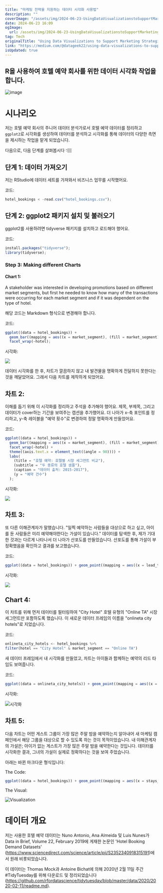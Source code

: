 ```yaml
---
title: "마케팅 전략을 지원하는 데이터 시각화 사용법"
description: ""
coverImage: "/assets/img/2024-06-23-UsingDataVisualizationstoSupportMarketingStrategies_0.png"
date: 2024-06-23 16:09
ogImage:
  url: /assets/img/2024-06-23-UsingDataVisualizationstoSupportMarketingStrategies_0.png
tag: Tech
originalTitle: "Using Data Visualizations to Support Marketing Strategies."
link: "https://medium.com/@datageek22/using-data-visualizations-to-support-marketing-strategies-a50c807c10bb"
isUpdated: true
---
```


## R을 사용하여 호텔 예약 회사를 위한 데이터 시각화 작업을 합니다.

![image](/assets/img/2024-06-23-UsingDataVisualizationstoSupportMarketingStrategies_0.png)

# 시나리오

저는 호텔 예약 회사의 주니어 데이터 분석가로서 호텔 예약 데이터를 정리하고 `ggplot2`로 시각화를 생성하여 데이터를 분석하고 시각화를 통해 데이터의 다양한 측면을 제시하는 작업을 맡게 되었습니다.

<!-- cozy-coder - 수평 -->

<ins class="adsbygoogle"
     style="display:block"
     data-ad-client="ca-pub-4877378276818686"
     data-ad-slot="1107185301"
     data-ad-format="auto"
     data-full-width-responsive="true"></ins>

<script>
     (adsbygoogle = window.adsbygoogle || []).push({});
</script>

다음으로, 다음 단계를 살펴봅시다 👇🏽

## 단계 1: 데이터 가져오기

저는 RStudio에 데이터 세트를 가져와서 비즈니스 업무를 시작했어요.

코드:

<!-- cozy-coder - 수평 -->

<ins class="adsbygoogle"
     style="display:block"
     data-ad-client="ca-pub-4877378276818686"
     data-ad-slot="1107185301"
     data-ad-format="auto"
     data-full-width-responsive="true"></ins>

<script>
     (adsbygoogle = window.adsbygoogle || []).push({});
</script>

```js
hotel_bookings < -read.csv("hotel_bookings.csv");
```

## 단계 2: ggplot2 패키지 설치 및 불러오기

ggplot2를 사용하려면 tidyverse 패키지를 설치하고 로드해야 했어요.

코드:

<!-- cozy-coder - 수평 -->

<ins class="adsbygoogle"
     style="display:block"
     data-ad-client="ca-pub-4877378276818686"
     data-ad-slot="1107185301"
     data-ad-format="auto"
     data-full-width-responsive="true"></ins>

<script>
     (adsbygoogle = window.adsbygoogle || []).push({});
</script>

```js
install.packages("tidyverse");
library(tidyverse);
```

### Step 3: Making different Charts

#### Chart 1:

A stakeholder was interested in developing promotions based on different market segments, but first he needed to know how many of the transactions were occurring for each market segment and if it was dependent on the type of hotel.

<!-- cozy-coder - 수평 -->

<ins class="adsbygoogle"
     style="display:block"
     data-ad-client="ca-pub-4877378276818686"
     data-ad-slot="1107185301"
     data-ad-format="auto"
     data-full-width-responsive="true"></ins>

<script>
     (adsbygoogle = window.adsbygoogle || []).push({});
</script>

해당 코드는 Markdown 형식으로 변경해야 합니다.

코드:

```js
ggplot((data = hotel_bookings)) +
  geom_bar((mapping = aes((x = market_segment), (fill = market_segment)))) +
  facet_wrap(~hotel);
```

시각화:

<img src="/assets/img/2024-06-23-UsingDataVisualizationstoSupportMarketingStrategies_1.png" />

<!-- cozy-coder - 수평 -->

<ins class="adsbygoogle"
     style="display:block"
     data-ad-client="ca-pub-4877378276818686"
     data-ad-slot="1107185301"
     data-ad-format="auto"
     data-full-width-responsive="true"></ins>

<script>
     (adsbygoogle = window.adsbygoogle || []).push({});
</script>

데이터 시각화를 한 후, 차트가 깔끔하지 않고 내 발견물을 명확하게 전달하지 못한다는 것을 깨달았어요. 그래서 다음 차트를 제작하게 되었어요.

## 차트 2:

이해를 돕기 위해 이 시각화를 정리하고 주석을 추가해야 했어요. 제목, 부제목, 그리고 데이터가 cover하는 기간을 보여주는 캡션을 추가했어요. 더 나아가 x-축 포인트를 정리하고, y-축 레이블을 "예약 횟수"로 변경하여 정말 명확하게 만들었어요.

코드:

<!-- cozy-coder - 수평 -->

<ins class="adsbygoogle"
     style="display:block"
     data-ad-client="ca-pub-4877378276818686"
     data-ad-slot="1107185301"
     data-ad-format="auto"
     data-full-width-responsive="true"></ins>

<script>
     (adsbygoogle = window.adsbygoogle || []).push({});
</script>

```js
ggplot((data = hotel_bookings)) +
  geom_bar((mapping = aes((x = market_segment), (fill = market_segment)))) +
  facet_wrap(~hotel) +
  theme((axis.text.x = element_text((angle = 90)))) +
  labs(
    (title = "호텔 예약: 호텔별 시장 세그먼트 비교"),
    (subtitle = "두 종류의 호텔 샘플"),
    (caption = "데이터 출처: 2015-2017"),
    (y = "예약 건수")
  );
```

시각화:

<img src="/assets/img/2024-06-23-UsingDataVisualizationstoSupportMarketingStrategies_2.png" />

## 차트 3:

<!-- cozy-coder - 수평 -->

<ins class="adsbygoogle"
     style="display:block"
     data-ad-client="ca-pub-4877378276818686"
     data-ad-slot="1107185301"
     data-ad-format="auto"
     data-full-width-responsive="true"></ins>

<script>
     (adsbygoogle = window.adsbygoogle || []).push({});
</script>

또 다른 이해관계자가 말했습니다. "일찍 예약하는 사람들을 대상으로 하고 싶고, 아이를 둔 사람들은 미리 예약해야한다는 가설이 있습니다." 데이터를 탐색한 후, 제가 기대한 것과는 다르게 나타나서 더 나아가 산포도를 만들었습니다. 산포도를 통해 가설이 부정확했음을 확인하고 결과를 보고했습니다.

코드:

```js
ggplot((data = hotel_bookings)) + geom_point((mapping = aes((x = lead_time), (y = children))));
```

시각화:

<!-- cozy-coder - 수평 -->

<ins class="adsbygoogle"
     style="display:block"
     data-ad-client="ca-pub-4877378276818686"
     data-ad-slot="1107185301"
     data-ad-format="auto"
     data-full-width-responsive="true"></ins>

<script>
     (adsbygoogle = window.adsbygoogle || []).push({});
</script>

<img src="/assets/img/2024-06-23-UsingDataVisualizationstoSupportMarketingStrategies_3.png" />

## Chart 4:

이 차트를 위해 먼저 데이터를 필터링하여 "City Hotel" 호텔 유형의 "Online TA" 시장 세그먼트만 포함하도록 했습니다. 이 새로운 데이터 프레임의 이름을 "onlineta city hotels"로 지었습니다.

코드:

<!-- cozy-coder - 수평 -->

<ins class="adsbygoogle"
     style="display:block"
     data-ad-client="ca-pub-4877378276818686"
     data-ad-slot="1107185301"
     data-ad-format="auto"
     data-full-width-responsive="true"></ins>

<script>
     (adsbygoogle = window.adsbygoogle || []).push({});
</script>

```js
onlineta_city_hotels <- hotel_bookings %>%
filter(hotel == "City Hotel" & market_segment == "Online TA")
```

새 데이터 프레임에서 내 시각화를 만들었고, 차트는 아이들과 함께하는 예약의 리드 타임도 보여줍니다.

코드:

```js
ggplot((data = onlineta_city_hotels)) + geom_point((mapping = aes((x = lead_time), (y = children))));
```

<!-- cozy-coder - 수평 -->

<ins class="adsbygoogle"
     style="display:block"
     data-ad-client="ca-pub-4877378276818686"
     data-ad-slot="1107185301"
     data-ad-format="auto"
     data-full-width-responsive="true"></ins>

<script>
     (adsbygoogle = window.adsbygoogle || []).push({});
</script>

시각화:

![시각화](/assets/img/2024-06-23-UsingDataVisualizationstoSupportMarketingStrategies_4.png)

## 차트 5:

다음 차트는 어떤 게스트 그룹이 가장 많은 주말 밤을 예약하는지 알아내어 새 마케팅 캠페인에서 해당 그룹을 대상으로 할 수 있도록 하는 것이 목적이었습니다. 내 이해관계자의 가설은; 아이가 없는 게스트가 가장 많은 주말 밤을 예약한다는 것입니다. 데이터를 시각화한 결과, 그녀의 가설이 실제로 정확하다는 것을 보여 주었습니다.

<!-- cozy-coder - 수평 -->

<ins class="adsbygoogle"
     style="display:block"
     data-ad-client="ca-pub-4877378276818686"
     data-ad-slot="1107185301"
     data-ad-format="auto"
     data-full-width-responsive="true"></ins>

<script>
     (adsbygoogle = window.adsbygoogle || []).push({});
</script>

아래는 바뀐 마크다운 형식입니다:

The Code:

```js
ggplot((data = hotel_bookings)) + geom_point((mapping = aes((x = stays_in_weekend_nights), (y = children))));
```

The Visual:

![Visualization](/assets/img/2024-06-23-UsingDataVisualizationstoSupportMarketingStrategies_5.png)

<!-- cozy-coder - 수평 -->

<ins class="adsbygoogle"
     style="display:block"
     data-ad-client="ca-pub-4877378276818686"
     data-ad-slot="1107185301"
     data-ad-format="auto"
     data-full-width-responsive="true"></ins>

<script>
     (adsbygoogle = window.adsbygoogle || []).push({});
</script>

# 데이터 개요

저는 사용한 호텔 예약 데이터는 Nuno Antonio, Ana Almeida 및 Luis Nunes가 Data in Brief, Volume 22, February 2019에 게재한 논문인 'Hotel Booking Demand Datasets' (https://www.sciencedirect.com/science/article/pii/S2352340918315191)에서 원래 비롯되었습니다.

이 데이터는 Thomas Mock과 Antoine Bichat에 의해 2020년 2월 11일 주간 #TidyTuesday를 위해 다운로드 및 정리되었습니다 (https://github.com/rfordatascience/tidytuesday/blob/master/data/2020/2020-02-11/readme.md).
